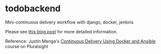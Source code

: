 # todobackend
Mini-continuous delivery workflow with django, docker, jenkins

Please see [this blog post](http://freemanzhang.ghost.io/willow-free-responsive-and-minimalist-ghost-blog-theme/) for more detailed information.

Reference: Justin Menga's [Continuous Delivery Using Docker and Ansible](https://app.pluralsight.com/library/courses/docker-ansible-continuous-delivery/table-of-contents) course on Pluralsight 
